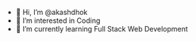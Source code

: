 - 👋 Hi, I’m @akashdhok
- 👀 I’m interested in Coding
- 🌱 I’m currently learning Full Stack Web Development




